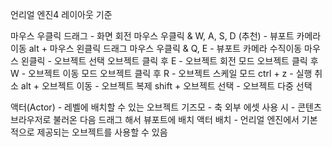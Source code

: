 언리얼 엔진4 레이아웃 기준

마우스 우클릭 드래그 - 화면 회전
마우스 우클릭 & W, A, S, D (추천) - 뷰포트 카메라 이동 
alt + 마우스 왼클릭 드래그
마우스 우클릭 & Q, E - 뷰포트 카메라 수직이동
마우스 왼클릭 - 오브젝트 선택
오브젝트 클릭 후 E - 오브젝트 회전 모드
오브젝트 클릭 후 W - 오브젝트 이동 모드
오브젝트 클릭 후 R - 오브젝트 스케일 모드
ctrl + z - 실행 취소
alt + 오브젝트 이동 - 오브젝트 복제
shift + 오브젝트 선택 - 오브젝트 다중 선택

액터(Actor) - 레벨에 배치할 수 있는 오브젝트
기즈모 - 축
외부 에셋 사용 시 - 콘텐츠 브라우저로 불러온 다음 드래그 해서 뷰포트에 배치 
액터 배치 - 언리얼 엔진에서 기본적으로 제공되는 오브젝트를 사용할 수 있음
